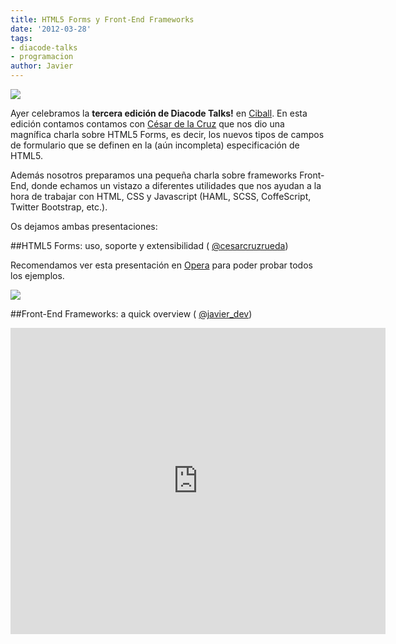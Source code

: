 ```yaml
---
title: HTML5 Forms y Front-End Frameworks
date: '2012-03-28'
tags:
- diacode-talks
- programacion
author: Javier
---
```


![](https://diacode-blog.s3-eu-west-1.amazonaws.com/2011/10/diacode-TALKS-2.png)

Ayer celebramos la 
**tercera edición de Diacode Talks!**
 en 
[Ciball](http://www.lacatedralonline.es/ciball). En esta edición contamos contamos con 
[César de la Cruz](https://twitter.com/#!/cesarcruzrueda) que nos dio una magnífica charla sobre HTML5 Forms, es decir, los nuevos tipos de campos de formulario que se definen en la (aún incompleta) especificación de HTML5.

Además nosotros preparamos una pequeña charla sobre frameworks Front-End, donde echamos un vistazo a diferentes utilidades que nos ayudan a la hora de trabajar con HTML, CSS y Javascript (HAML, SCSS, CoffeScript, Twitter Bootstrap, etc.).

Os dejamos ambas presentaciones:



##HTML5 Forms: uso, soporte y extensibilidad (
[@cesarcruzrueda](https://twitter.com/#!/cesarcruzrueda))

Recomendamos ver esta presentación en 
[Opera](http://www.opera.com/) para poder probar todos los ejemplos.

[![](https://diacode-blog.s3-eu-west-1.amazonaws.com/2012/03/html5forms.png)](http://cesardelacruz.es/html5/forms/)


##Front-End Frameworks: a quick overview (
[@javier_dev](https://twitter.com/#!/javier_dev))


<iframe src="http://www.slideshare.net/slideshow/embed_code/12177230?rel=0" width="600" height="490" frameborder="0" marginwidth="0" marginheight="0" scrolling="no"></iframe>
